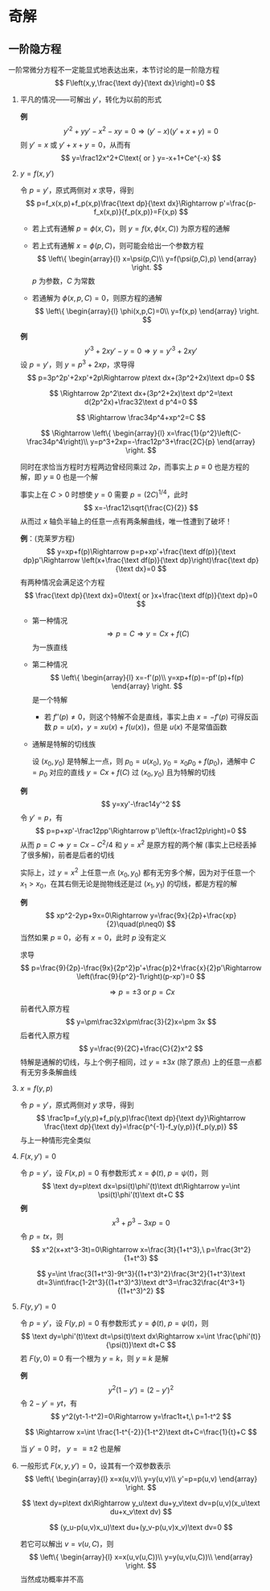 # 奇解

## 一阶隐方程

一阶常微分方程不一定能显式地表达出来，本节讨论的是一阶隐方程
$$
F\left(x,y,\frac{\text dy}{\text dx}\right)=0
$$

1. 平凡的情况——可解出 $y'$，转化为以前的形式

   **例**
   $$
   y'^2+yy'-x^2-xy=0\Rightarrow(y'-x)(y'+x+y)=0
   $$
   则 $y'=x$ 或 $y'+x+y=0$，从而有
   $$
   y=\frac12x^2+C\text{ or } y=-x+1+Ce^{-x}
   $$

2. $y=f(x,y')$

   令 $p=y'$，原式两侧对 $x$ 求导，得到
   $$
   p=f_x(x,p)+f_p(x,p)\frac{\text dp}{\text dx}\Rightarrow p'=\frac{p-f_x(x,p)}{f_p(x,p)}=F(x,p)
   $$

   - 若上式有通解 $p=\phi(x,C)$，则 $y=f(x,\phi(x,C))$ 为原方程的通解

   - 若上式有通解 $x=\phi(p,C)$，则可能会给出一个参数方程
     $$
     \left\{
     \begin{array}{l}
     x=\psi(p,C)\\
     y=f(\psi(p,C),p)
     \end{array}
     \right.
     $$
     $p$ 为参数，$C$ 为常数

   - 若通解为 $\phi(x,p,C)=0$，则原方程的通解
     $$
     \left\{
     \begin{array}{l}
     \phi(x,p,C)=0\\
     y=f(x,p)
     \end{array}
     \right.
     $$

   **例**
   $$
   y'^3+2xy'-y=0\Rightarrow y=y'^3+2xy'
   $$
   设 $p=y'$，则 $y=p^3+2xp$，求导得
   $$
   p=3p^2p'+2xp'+2p\Rightarrow p\text dx+(3p^2+2x)\text dp=0
   $$

   $$
   \Rightarrow 2p^2\text dx+(3p^2+2x)\text dp^2=\text d(2p^2x)+\frac32\text d p^4=0
   $$

   $$
   \Rightarrow \frac34p^4+xp^2=C
   $$

   $$
   \Rightarrow 
   \left\{
   \begin{array}{l}
   x=\frac{1}{p^2}\left(C-\frac34p^4\right)\\
   y=p^3+2xp=-\frac12p^3+\frac{2C}{p}
   \end{array}
   \right.
   $$

   同时在求恰当方程时方程两边曾经同乘过 $2p$，而事实上 $p\equiv0$ 也是方程的解，即 $y\equiv0$ 也是一个解

   事实上在 $C>0$ 时想使 $y=0$ 需要 $p=(2C)^{1/4}$，此时
   $$
   x=-\frac12\sqrt{\frac{C}{2}}
   $$
   从而过 $x$ 轴负半轴上的任意一点有两条解曲线，唯一性遭到了破坏！

   **例**：(克莱罗方程)
   $$
   y=xp+f(p)\Rightarrow p=p+xp'+\frac{\text df(p)}{\text dp}p'\Rightarrow \left(x+\frac{\text df(p)}{\text dp}\right)\frac{\text dp}{\text dx}=0
   $$
   有两种情况会满足这个方程
   $$
   \frac{\text dp}{\text dx}=0\text{ or }x+\frac{\text df(p)}{\text dp}=0
   $$

   - 第一种情况
     $$
     \Rightarrow p=C\Rightarrow y=Cx+f(C)
     $$
     为一族直线

   - 第二种情况
     $$
     \left\{
     \begin{array}{l}
     x=-f'(p)\\
     y=xp+f(p)=-pf'(p)+f(p)
     \end{array}
     \right.
     $$
     是一个特解

     - 若 $f''(p)\neq0$，则这个特解不会是直线，事实上由 $x=-f'(p)$ 可得反函数 $p=u(x)$，$y=xu(x)+f(u(x))$，但是 $u(x)$ 不是常值函数

   - 通解是特解的切线族

     设 $(x_0,y_0)$ 是特解上一点，则 $p_0=u(x_0),\ y_0=x_0p_0+f(p_0)$，通解中 $C=p_0$ 对应的直线 $y=Cx+f(C)$ 过 $(x_0,y_0)$ 且为特解的切线

   **例**
   $$
   y=xy'-\frac14y'^2
   $$
   令 $y'=p$，有
   $$
   p=p+xp'-\frac12pp'\Rightarrow p'\left(x-\frac12p\right)=0
   $$
   从而 $p=C\Rightarrow y=Cx-C^2/4$ 和 $y=x^2$ 是原方程的两个解 (事实上已经丢掉了很多解)，前者是后者的切线

   实际上，过 $y=x^2$ 上任意一点 $(x_0,y_0)$ 都有无穷多个解，因为对于任意一个 $x_1>x_0$，在其右侧无论是抛物线还是过 $(x_1,y_1)$ 的切线，都是方程的解

   **例**
   $$
   xp^2-2yp+9x=0\Rightarrow y=\frac{9x}{2p}+\frac{xp}{2}\quad(p\neq0)
   $$
   当然如果 $p\equiv0$，必有 $x=0$，此时 $p$ 没有定义

   求导
   $$
   p=\frac{9}{2p}-\frac{9x}{2p^2}p'+\frac{p}2+\frac{x}{2}p'\Rightarrow \left(\frac{9}{p^2}-1\right)(p-xp')=0
   $$

   $$
   \Rightarrow p=\pm 3\text{ or } p=Cx
   $$

   前者代入原方程
   $$
   y=\pm\frac32x\pm\frac{3}{2}x=\pm 3x
   $$
   后者代入原方程
   $$
   y=\frac{9}{2C}+\frac{C}{2}x^2
   $$
   特解是通解的切线，与上个例子相同，过 $y=\pm3x$ (除了原点) 上的任意一点都有无穷多条解曲线

3. $x=f(y,p)$

   令 $p=y'$，原式两侧对 $y$ 求导，得到
   $$
   \frac1p=f_y(y,p)+f_p(y,p)\frac{\text dp}{\text dy}\Rightarrow \frac{\text dp}{\text dy}=\frac{p^{-1}-f_y(y,p)}{f_p(y,p)}
   $$
   与上一种情形完全类似

4. $F(x,y')=0$

   令 $p=y'$，设 $F(x,p)=0$ 有参数形式 $x=\phi(t),\ p=\psi(t)$，则
   $$
   \text dy=p\text dx=\psi(t)\phi'(t)\text dt\Rightarrow y=\int \psi(t)\phi'(t)\text dt+C
   $$
   **例**
   $$
   x^3+p^3-3xp=0
   $$
   令 $p=tx$，则
   $$
   x^2(x+xt^3-3t)=0\Rightarrow x=\frac{3t}{1+t^3},\ p=\frac{3t^2}{1+t^3}
   $$

   $$
   y=\int \frac{3(1+t^3)-9t^3}{(1+t^3)^2}\frac{3t^2}{1+t^3}\text dt=3\int\frac{1-2t^3}{(1+t^3)^3}\text dt^3=\frac32\frac{4t^3+1}{(1+t^3)^2}
   $$

5. $F(y,y')=0$

   令 $p=y'$，设 $F(y,p)=0$ 有参数形式 $y=\phi(t),\ p=\psi(t)$，则
   $$
   \text dy=\phi'(t)\text dt=\psi(t)\text dx\Rightarrow x=\int \frac{\phi'(t)}{\psi(t)}\text dt+C
   $$
   若 $F(y,0)\equiv 0$ 有一个根为 $y=k$，则 $y\equiv k$ 是解

   **例**
   $$
   y^2(1-y')=(2-y')^2
   $$
   令 $2-y'=yt$，有
   $$
   y^2(yt-1-t^2)=0\Rightarrow y=\frac1t+t,\ p=1-t^2
   $$

   $$
   \Rightarrow x=\int \frac{1-t^{-2}}{1-t^2}\text dt+C=\frac{1}{t}+C
   $$

   当 $y'=0$ 时， $y=\equiv\pm2$ 也是解

6. 一般形式 $F(x,y,y')=0$，设其有一个双参数表示
   $$
   \left\{
   \begin{array}{l}
   x=x(u,v)\\
   y=y(u,v)\\
   y'=p=p(u,v)
   \end{array}
   \right.
   $$

   $$
   \text dy=p\text dx\Rightarrow y_u\text du+y_v\text dv=p(u,v)(x_u\text du+x_v\text dv)
   $$

   $$
   (y_u-p(u,v)x_u)\text du+(y_v-p(u,v)x_v)\text dv=0
   $$

   若它可以解出 $v=v(u,C)$，则
   $$
   \left\{
   \begin{array}{l}
   x=x(u,v(u,C))\\
   y=y(u,v(u,C))\\
   \end{array}
   \right.
   $$
   当然成功概率并不高
